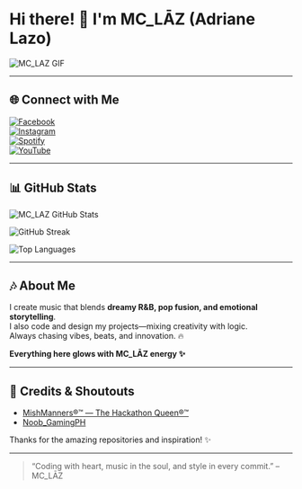 # Hi there! 👋 I'm **MC_LĀZ (Adriane Lazo)**

![MC_LAZ GIF](https://media.giphy.com/media/v1.Y2lkPTc5MGI3NjExeHF6NWY5OG90M2E5dW45MXp1ZnViNnlsY29xd3p3Zm5yMTNkaWVtOCZlcD12MV9naWZzX3NlYXJjaCZjdD1n/UdDypeNWLse5GigvAY/giphy.gif)

---

## 🌐 Connect with Me

[![Facebook](https://img.shields.io/badge/Facebook-%231877F2?style=for-the-badge&logo=facebook&logoColor=white&labelColor=black&animation=glow)](https://web.facebook.com/Mclaz22/)  
[![Instagram](https://img.shields.io/badge/Instagram-%23E1306C?style=for-the-badge&logo=instagram&logoColor=white&labelColor=black&animation=glow)](https://www.instagram.com/lazo_adriane?igsh=MWJvbWtxY21rZGM4Nw==)  
[![Spotify](https://img.shields.io/badge/Spotify-%231DB954?style=for-the-badge&logo=spotify&logoColor=white&labelColor=black&animation=glow)](https://open.spotify.com/artist/7db0YRsqabz457UecAulDi?si=xGtrgJHmTOqWALHkFKuDlQ)  
[![YouTube](https://img.shields.io/badge/YouTube-%23FF0000?style=for-the-badge&logo=youtube&logoColor=white&labelColor=black&animation=glow)](https://www.youtube.com/@MC_LAZ15?_t=ZS-8zyf78Xw9I7&_r=1)

---

## 📊 GitHub Stats

![MC_LAZ GitHub Stats](https://github-readme-stats.vercel.app/api?username=lazoadriane5-maker&show_icons=true&theme=radical&count_private=true)  

![GitHub Streak](https://github-readme-streak-stats.herokuapp.com?user=lazoadriane5-maker&theme=radical)  

![Top Languages](https://github-readme-stats.vercel.app/api/top-langs/?username=lazoadriane5-maker&layout=compact&theme=radical)

---

## 🎶 About Me

I create music that blends **dreamy R&B, pop fusion, and emotional storytelling**.  
I also code and design my projects—mixing creativity with logic.  
Always chasing vibes, beats, and innovation. 🔥  

**Everything here glows with MC_LĀZ energy ✨**

---

## 🎨 Credits & Shoutouts

- [MishManners®™ — The Hackathon Queen®™](https://github.com/mishmanners)  
- [Noob_GamingPH](https://github.com/noobgamingph)  

Thanks for the amazing repositories and inspiration! ✨

---

> “Coding with heart, music in the soul, and style in every commit.” – MC_LĀZ
